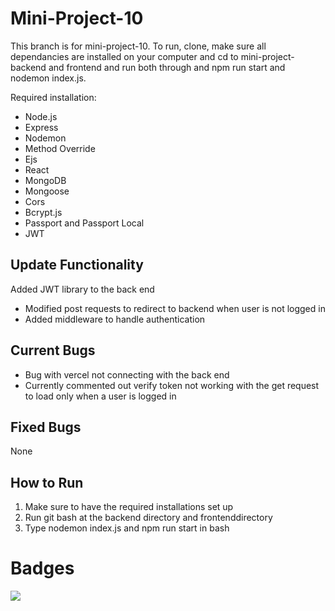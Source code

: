 # Mini-Project-10
This branch is for mini-project-10. To run, clone, make sure all dependancies are installed on your computer and cd to mini-project-backend and frontend and run both through and npm run start and nodemon index.js.

Required installation:
- Node.js
- Express
- Nodemon
- Method Override
- Ejs
- React
- MongoDB
- Mongoose
- Cors
- Bcrypt.js
- Passport and Passport Local
- JWT

## Update Functionality
Added JWT library to the back end
- Modified post requests to redirect to backend when user is not logged in
- Added middleware to handle authentication 

## Current Bugs
- Bug with vercel not connecting with the back end
- Currently commented out verify token not working with the get request to load only when a user is logged in

## Fixed Bugs
None

## How to Run
1. Make sure to have the required installations set up
2. Run git bash at the backend directory and frontenddirectory
3. Type nodemon index.js and npm run start in bash

# Badges
<a href="https://codeclimate.com/github/LooseEndedPal/Modern-Web-Technologies-Archive/maintainability"><img src="https://api.codeclimate.com/v1/badges/7423b9e695feed0888a7/maintainability" /></a>
